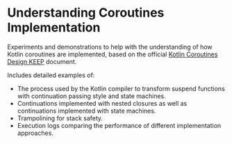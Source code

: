 # Understanding Coroutines Implementation

Experiments and demonstrations to help with the understanding of how Kotlin coroutines are implemented, based on the official [Kotlin Coroutines Design KEEP](https://github.com/Kotlin/KEEP/blob/master/proposals/coroutines.md) document.  

Includes detailed examples of:

- The process used by the Kotlin compiler to transform suspend functions with continuation passing style and state machines.
- Continuations implemented with nested closures as well as continuations implemented with state machines.
- Trampolining for stack safety.
- Execution logs comparing the performance of different implementation approaches.
